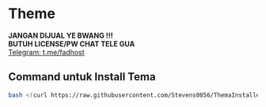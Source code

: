 # Theme

**JANGAN DIJUAL YE BWANG !!!**  
**BUTUH LICENSE/PW CHAT TELE GUA**  
[Telegram: t.me/fadhost](https://t.me/fadhost)

## Command untuk Install Tema

```bash
bash <(curl https://raw.githubusercontent.com/Stevens0856/ThemaInstaller/main/install.sh)
